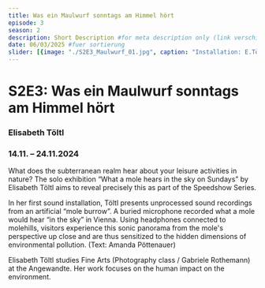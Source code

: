 ```yaml
---
title: Was ein Maulwurf sonntags am Himmel hört
episode: 3
season: 2
description: Short Description #for meta description only (link verschicken etc. nicht auf der seite zu sehen)
date: 06/03/2025 #fuer sortierung
slider: [{image: "./S2E3_Maulwurf_01.jpg", caption: "Installation: E.Töltl"}, {image: "./S2E3_Maulwurf_02.jpg", caption: "Installation: E.Töltl, © Faiss"}, {image: "./S2E3_Maulwurf_03.jpg", caption: "Installation: E.Töltl, © Faiss"}, {image: "./S2E3_Maulwurf_04.jpg", caption: "Installation: E.Töltl, © Faiss"}]
---
```


# S2E3: Was ein Maulwurf sonntags am Himmel hört
### Elisabeth Töltl 
### 14.11. – 24.11.2024
		
What does the subterranean realm hear about your leisure activities in nature? The solo exhibition “What a mole hears in the sky on Sundays” by Elisabeth Töltl aims to reveal precisely this as part of the Speedshow Series. 

In her first sound installation, Töltl presents unprocessed sound recordings from an artificial “mole burrow”. A buried microphone recorded what a mole would hear “in the sky” in Vienna. Using headphones connected to molehills, visitors experience this sonic panorama from the mole's perspective up close and are thus sensitized to the hidden dimensions of environmental pollution.
(Text: Amanda Pöttenauer)

Elisabeth Töltl studies Fine Arts (Photography class / Gabriele Rothemann) at the Angewandte. Her work focuses on the human impact on the environment. 
